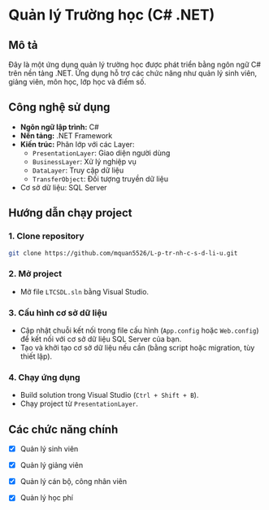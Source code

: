 # Quản lý Trường học (C# .NET)

## Mô tả
Đây là một ứng dụng quản lý trường học được phát triển bằng ngôn ngữ C# trên nền tảng .NET. Ứng dụng hỗ trợ các chức năng như quản lý sinh viên, giảng viên, môn học, lớp học và điểm số.

## Công nghệ sử dụng
- **Ngôn ngữ lập trình:** C#
- **Nền tảng:** .NET Framework
- **Kiến trúc:** Phân lớp với các Layer:
  - `PresentationLayer`: Giao diện người dùng
  - `BusinessLayer`: Xử lý nghiệp vụ
  - `DataLayer`: Truy cập dữ liệu
  - `TransferObject`: Đối tượng truyền dữ liệu
- Cơ sở dữ liệu: SQL Server

## Hướng dẫn chạy project

### 1. Clone repository
```bash
git clone https://github.com/mquan5526/L-p-tr-nh-c-s-d-li-u.git
````

### 2. Mở project

* Mở file `LTCSDL.sln` bằng Visual Studio.

### 3. Cấu hình cơ sở dữ liệu

* Cập nhật chuỗi kết nối trong file cấu hình (`App.config` hoặc `Web.config`) để kết nối với cơ sở dữ liệu SQL Server của bạn.
* Tạo và khởi tạo cơ sở dữ liệu nếu cần (bằng script hoặc migration, tùy thiết lập).

### 4. Chạy ứng dụng

* Build solution trong Visual Studio (`Ctrl + Shift + B`).
* Chạy project từ `PresentationLayer`.

## Các chức năng chính

* [x] Quản lý sinh viên
* [x] Quản lý giảng viên
* [x] Quản lý cán bộ, công nhân viên
* [x] Quản lý học phí

